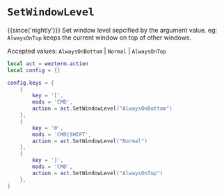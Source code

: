 # `SetWindowLevel`

{{since('nightly')}}
Set window level sepcified by the argument value. eg: `AlwaysOnTop` keeps the current window on top of other windows.

Accepted values: `AlwaysOnBottom` | `Normal` | `AlwaysOnTop`

```lua
local act = wezterm.action
local config = {}

config.keys = {
    {
        key = '[',
        mods = 'CMD',
        action = act.SetWindowLevel("AlwaysOnBottom")
    }, 
    {
        key = '0',
        mods = 'CMD|SHIFT',
        action = act.SetWindowLevel("Normal")
    }, 
    {
        key = ']',
        mods = 'CMD',
        action = act.SetWindowLevel("AlwaysOnTop")
    }, 
}
```
